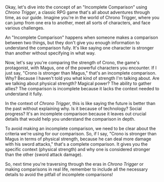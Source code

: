 Okay, let's dive into the concept of an "Incomplete Comparison" using *Chrono Trigger*, a classic RPG game that's all about adventures through time, as our guide. Imagine you're in the world of Chrono Trigger, where you can jump from one era to another, meet all sorts of characters, and face various challenges.

An "Incomplete Comparison" happens when someone makes a comparison between two things, but they don't give you enough information to understand the comparison fully. It's like saying one character is stronger than another without specifying in what way. 

Now, let's say you're comparing the strength of Crono, the game's protagonist, with Magus, one of the powerful characters you encounter. If I just say, "Crono is stronger than Magus," that's an incomplete comparison. Why? Because I haven't told you what kind of strength I'm talking about. Are we talking about physical strength? Magical power? The ability to gather allies? The comparison is incomplete because it lacks the context needed to understand it fully.

In the context of *Chrono Trigger*, this is like saying the future is better than the past without explaining why. Is it because of technology? Social progress? It's an incomplete comparison because it leaves out crucial details that would help you understand the comparison in depth. 

To avoid making an incomplete comparison, we need to be clear about the criteria we're using for our comparison. So, if I say, "Crono is stronger than Magus in terms of physical strength, because he can deal more damage with his sword attacks," that's a complete comparison. It gives you the specific context (physical strength) and why one is considered stronger than the other (sword attack damage).

So, next time you're traversing through the eras in *Chrono Trigger* or making comparisons in real life, remember to include all the necessary details to avoid the pitfall of incomplete comparisons!